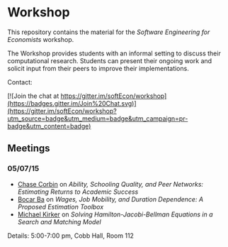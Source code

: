 # Workshop

This repository contains the material for the *Software Engineering for Economists* workshop.

The Workshop provides students with an informal setting to discuss their computational research. Students can present their ongoing work and solicit input from their peers to improve their implementations.

Contact:

[![Join the chat at https://gitter.im/softEcon/workshop](https://badges.gitter.im/Join%20Chat.svg)](https://gitter.im/softEcon/workshop?utm_source=badge&utm_medium=badge&utm_campaign=pr-badge&utm_content=badge)

## Meetings

### 05/07/15

* [Chase Corbin](https://github.com/cocorbin) on *Ability, Schooling Quality, and Peer Networks: Estimating Returns to Academic Success*
* [Bocar Ba](https://github.com/bocarba) on *Wages, Job Mobility, and Duration Dependence: A Proposed Estimation Toolbox*
* [Michael Kirker](https://github.com/mkirker) on *Solving Hamilton-Jacobi-Bellman Equations in a Search and Matching Model*

Details: 5:00-7:00 pm, Cobb Hall, Room 112


